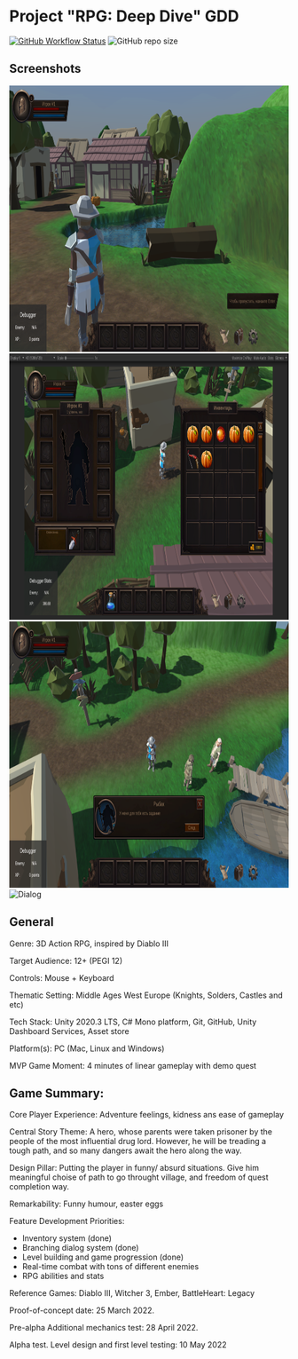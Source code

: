 # Project "RPG: Deep Dive" GDD #
[![GitHub Workflow Status](https://img.shields.io/github/workflow/status/germandilio/RPG_Deep_Dive/Build%20&%20Publish%20documentation?label=docs&style=flat)](https://germandilio.github.io/RPG_Deep_Dive/)
![GitHub repo size](https://img.shields.io/github/repo-size/germandilio/RPG_Deep_Dive)

## Screenshots ##
<img src="RPG%20Project/Documentation/resources/images/ingame/Player cutscene.png" alt="Dialog" style="height: 480px; width:800px;"/>
<img src="RPG%20Project/Documentation/resources/images/ingame/Inventories & Armor.png" alt="Dialog" style="height: 480px; width:800px;"/>
<img src="RPG%20Project/Documentation/resources/images/ingame/Dialog_fullsceen.png" alt="Dialog" style="height: 480px; width:800px;"/>
<img src="RPG%20Project/Documentation/resources/images/ingame/Quest List_fullsceen.png" alt="Dialog" style="height: 480px; width:800px;"/>

## General ##
Genre: 3D Action RPG, inspired by Diablo III

Target Audience: 12+ (PEGI 12)

Controls: Mouse + Keyboard

Thematic Setting: Middle Ages West Europe (Knights, Solders, Castles and etc)

Tech Stack: Unity 2020.3 LTS, C# Mono platform, Git, GitHub, Unity Dashboard Services, Asset store

Platform(s): PC (Mac, Linux and Windows)

MVP Game Moment:  4 minutes of linear gameplay with demo quest


## Game Summary: ##

Core Player Experience: Adventure feelings, kidness ans ease of gameplay

Central Story Theme: A hero, whose parents were taken prisoner by the people of the most influential drug lord. However, he will be treading a tough path, and so many dangers await the hero along the way.

Design Pillar: Putting the player in funny/ absurd situations. Give him meaningful choise of path to go throught village, and freedom of quest completion way.

Remarkability:  Funny humour, easter eggs

Feature Development Priorities:
* Inventory system (done)
* Branching dialog system (done)
* Level building and game progression (done)
* Real-time combat with tons of different enemies
* RPG abilities and stats


Reference Games: Diablo III, Witcher 3, Ember, BattleHeart: Legacy

Proof-of-concept date: 25 March 2022.

Pre-alpha Additional mechanics test: 28 April 2022.

Alpha test. Level design and first level testing: 10 May 2022
